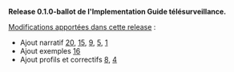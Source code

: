 **Release 0.1.0-ballot de l'Implementation Guide télésurveillance.**

[Modifications apportées dans cette release](https://github.com/ansforge/IG-fhir-telesurveillance/milestone/1?closed=1) :

* Ajout narratif [20](https://github.com/ansforge/IG-fhir-telesurveillance/pull/20), [15](https://github.com/ansforge/IG-fhir-telesurveillance/pull/15), [9](https://github.com/ansforge/IG-fhir-telesurveillance/pull/9), [5](https://github.com/ansforge/IG-fhir-telesurveillance/pull/5), [1](https://github.com/ansforge/IG-fhir-telesurveillance/pull/1)
* Ajout exemples [16](https://github.com/ansforge/IG-fhir-telesurveillance/pull/16)
* Ajout profils et correctifs [8](https://github.com/ansforge/IG-fhir-telesurveillance/pull/8), [4](https://github.com/ansforge/IG-fhir-telesurveillance/pull/4)